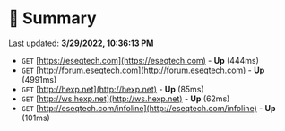 # 📖 Summary
Last updated: **3/29/2022, 10:36:13 PM**

- `GET` [https://eseqtech.com](https://eseqtech.com) - **Up** (444ms)
- `GET` [http://forum.eseqtech.com](http://forum.eseqtech.com) - **Up** (4991ms)
- `GET` [http://hexp.net](http://hexp.net) - **Up** (85ms)
- `GET` [http://ws.hexp.net](http://ws.hexp.net) - **Up** (62ms)
- `GET` [http://eseqtech.com/infoline](http://eseqtech.com/infoline) - **Up** (101ms)
